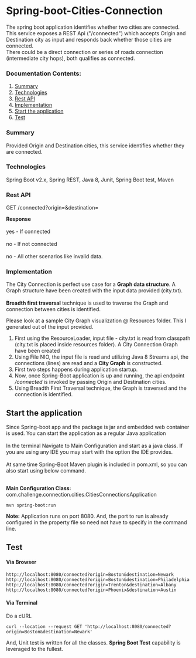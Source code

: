 # Spring-boot-Cities-Connection
The spring boot application identifies whether two cities are connected. This service exposes a REST Api ("/connected") which accepts Origin and Destination city as input and responds back whether those cities are connected.  
There could be a direct connection or series of roads connection (intermediate city hops), both qualifies as connected.

### Documentation Contents:
1. [Summary](#summary)
2. [Technologies](#technologies) 
3. [Rest API](#rest-api)
4. [Implementation](#implementation)
5. [Start the application](#start-the-application)
6. [Test](#test)

### Summary
Provided Origin and Destination cities, this service identifies whether they are connected. 

### Technologies
Spring Boot v2.x, Spring REST, Java 8, Junit, Spring Boot test, Maven

### Rest API
GET /connected?origin=<origin-city>&destination=<destination-city>

**Response**<br></br>
yes - If connected<br></br>
no - If not connected<br></br>
no - All other scenarios like invalid data. 

### Implementation
The City Connection is perfect use case for a **Graph data structure**. A Graph structure have been created with the input data provided (city.txt).<br></br> 
**Breadth first traversal** technique is used to traverse the Graph and connection between cities is identified.

Please look at a sample City Graph visualization @ Resources folder. This I generated out of the input provided. 
 
1. First using the ResourceLoader, input file - city.txt is read from classpath (city.txt is placed inside resources folder). A City Connection Graph have been created 
2. Using File NIO, the input file is read and utilizing Java 8 Streams api, the connections (lines) are read and a **City Graph** is constructed.
3. First two steps happens during application startup.
4. Now, once Spring-Boot application is up and running, the api endpoint _/connected_ is invoked by passing Origin and Destination cities.
5. Using Breadth First Traversal technique, the Graph is traversed and the connection is identified. 

## Start the application
Since Spring-boot app and the package is jar and embedded web container is used. You can start the application as a regular Java application<br></br>
In the terminal Navigate to Main Configuration and start as a java class. If you are using any IDE you may start with the option the IDE provides.<br></br>
At same time Spring-Boot Maven plugin is included in pom.xml, so you can also start using below command.<br></br>

**Main Configuration Class:** com.challenge.connection.cities.CitiesConnectionsApplication

```
mvn spring-boot:run
```
**Note:** Application runs on port 8080. And, the port to run is already configured in the property file so need not have to specify in the command line. 

## Test
#### Via Browser
```
http://localhost:8080/connected?origin=Boston&destination=Newark
http://localhost:8080/connected?origin=Boston&destination=Philadelphia
http://localhost:8080/connected?origin=Trenton&destination=Albany
http://localhost:8080/connected?origin=Phoenix&destination=Austin
```
#### Via Terminal 
Do a cURL
```
curl --location --request GET 'http://localhost:8080/connected?origin=Boston&destination=Newark'
```

And, Unit test is written for all the classes. **Spring Boot Test** capability is leveraged to the fullest.

